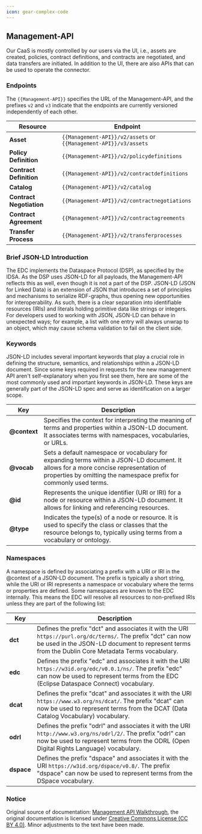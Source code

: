 ```yaml
---
icon: gear-complex-code
---
```


## Management-API

Our CaaS is mostly controlled by our users via the UI, i.e., assets are created, policies, contract definitions, and contracts are negotiated, and data transfers are initiated. In addition to the UI, there are also APIs that can be used to operate the connector.

### Endpoints

The `{{Management-API}}` specifies the URL of the Management-API, and the prefixes `v2` and `v3` indicate that the endpoints are currently versioned independently of each other.

| Resource            | Endpoint                                      |
|---------------------|-----------------------------------------------|
| **Asset**           | `{{Management-API}}/v2/assets` or `{{Management-API}}/v3/assets` |
| **Policy Definition** | `{{Management-API}}/v2/policydefinitions`    |
| **Contract Definition** | `{{Management-API}}/v2/contractdefinitions` |
| **Catalog**         | `{{Management-API}}/v2/catalog`               |
| **Contract Negotiation** | `{{Management-API}}/v2/contractnegotiations` |
| **Contract Agreement** | `{{Management-API}}/v2/contractagreements`   |
| **Transfer Process** | `{{Management-API}}/v2/transferprocesses`     |

### Brief JSON-LD Introduction

The EDC implements the Dataspace Protocol (DSP), as specified by the IDSA. As the DSP uses JSON-LD for all payloads, the Management-API reflects this as well, even though it is not a part of the DSP. JSON-LD (JSON for Linked Data) is an extension of JSON that introduces a set of principles and mechanisms to serialize RDF-graphs, thus opening new opportunities for interoperability. As such, there is a clear separation into identifiable resources (IRIs) and literals holding primitive data like strings or integers. For developers used to working with JSON, JSON-LD can behave in unexpected ways; for example, a list with one entry will always unwrap to an object, which may cause schema validation to fail on the client side.

### Keywords

JSON-LD includes several important keywords that play a crucial role in defining the structure, semantics, and relationships within a JSON-LD document. Since some keys required in requests for the new management API aren't self-explanatory when you first see them, here are some of the most commonly used and important keywords in JSON-LD. These keys are generally part of the JSON-LD spec and serve as identification on a larger scope.

| Key         | Description                                                                                                                                                       |
|-------------|-------------------------------------------------------------------------------------------------------------------------------------------------------------------|
| **@context** | Specifies the context for interpreting the meaning of terms and properties within a JSON-LD document. It associates terms with namespaces, vocabularies, or URLs.  |
| **@vocab**   | Sets a default namespace or vocabulary for expanding terms within a JSON-LD document. It allows for a more concise representation of properties by omitting the namespace prefix for commonly used terms. |
| **@id**      | Represents the unique identifier (URI or IRI) for a node or resource within a JSON-LD document. It allows for linking and referencing resources.                  |
| **@type**    | Indicates the type(s) of a node or resource. It is used to specify the class or classes that the resource belongs to, typically using terms from a vocabulary or ontology. |

### Namespaces

A namespace is defined by associating a prefix with a URI or IRI in the @context of a JSON-LD document. The prefix is typically a short string, while the URI or IRI represents a namespace or vocabulary where the terms or properties are defined. Some namespaces are known to the EDC internally. This means the EDC will resolve all resources to non-prefixed IRIs unless they are part of the following list:

| Key   | Description                                                                                                                                                   |
|-------|---------------------------------------------------------------------------------------------------------------------------------------------------------------|
| **dct**   | Defines the prefix "dct" and associates it with the URI `https://purl.org/dc/terms/`. The prefix "dct" can now be used in the JSON-LD document to represent terms from the Dublin Core Metadata Terms vocabulary. |
| **edc**   | Defines the prefix "edc" and associates it with the URI `https://w3id.org/edc/v0.0.1/ns/`. The prefix "edc" can now be used to represent terms from the EDC (Eclipse Dataspace Connect) vocabulary. |
| **dcat**  | Defines the prefix "dcat" and associates it with the URI `https://www.w3.org/ns/dcat/`. The prefix "dcat" can now be used to represent terms from the DCAT (Data Catalog Vocabulary) vocabulary.       |
| **odrl**  | Defines the prefix "odrl" and associates it with the URI `http://www.w3.org/ns/odrl/2/`. The prefix "odrl" can now be used to represent terms from the ODRL (Open Digital Rights Language) vocabulary.  |
| **dspace**| Defines the prefix "dspace" and associates it with the URI `https://w3id.org/dspace/v0.8/`. The prefix "dspace" can now be used to represent terms from the DSpace vocabulary.                       |

### Notice

Original source of documentation: [Management API Walkthrough](https://github.com/eclipse-tractusx/tractusx-edc/blob/ea38686f449651a833fb62e1733e0424a2f9b224/docs/usage/management-api-walkthrough/README.md), the original documentation is licensed under [Creative Commons License (CC BY 4.0)](https://creativecommons.org/licenses/by/4.0/legalcode). Minor adjustments to the text have been made.
